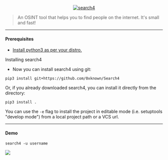 <p align="center">
<a href="https://github.com/0xknown/Search4">
<img src="https://media.discordapp.net/attachments/749199487854968843/775966094670037012/IMG_20200828_114636_438.jpg" alt="search4"></a>

> An OSINT tool that helps you to find people on the internet. It's small and fast!
</p>

<hr>

#### Prerequisites

- [Install python3 as per your distro.](https://realpython.com/installing-python)

Installing search4

- Now you can install search4 using git:

```
pip3 install git+https://github.com/0xknown/Search4
```

Or, if you already downloaded search4, you can install it directly from the directory:
```
pip3 install .
```

You can use the `-e` flag to install the project in editable mode (i.e. setuptools "develop mode") from a local project path or a VCS url.

<hr>

#### Demo

```
search4 -u username
```

<a href="https://asciinema.org/a/384004">
<img src="https://media.discordapp.net/attachments/749199487854968843/798402820163239956/image0.png"></a>
